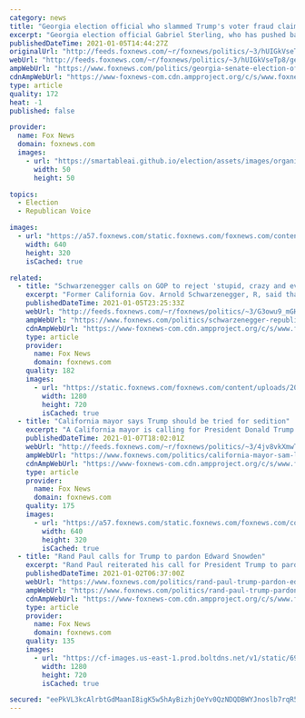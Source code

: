 ```yaml
---
category: news
title: "Georgia election official who slammed Trump's voter fraud claims says he'll vote for GOP Senate candidates"
excerpt: "Georgia election official Gabriel Sterling, who has pushed back against President Trump’s claims of voter fraud in public and on a recorded phone call that was later leaked, announced Tuesday that he is voting for Republicans Sen. Kelly Loeffler and former Sen. David Perdue."
publishedDateTime: 2021-01-05T14:44:27Z
originalUrl: "http://feeds.foxnews.com/~r/foxnews/politics/~3/hUIGkVseTp8/georgia-senate-election-official-sterling-votes-loeffler-perdue-trump-voter-fraud"
webUrl: "http://feeds.foxnews.com/~r/foxnews/politics/~3/hUIGkVseTp8/georgia-senate-election-official-sterling-votes-loeffler-perdue-trump-voter-fraud"
ampWebUrl: "https://www.foxnews.com/politics/georgia-senate-election-official-sterling-votes-loeffler-perdue-trump-voter-fraud.amp"
cdnAmpWebUrl: "https://www-foxnews-com.cdn.ampproject.org/c/s/www.foxnews.com/politics/georgia-senate-election-official-sterling-votes-loeffler-perdue-trump-voter-fraud.amp"
type: article
quality: 172
heat: -1
published: false

provider:
  name: Fox News
  domain: foxnews.com
  images:
    - url: "https://smartableai.github.io/election/assets/images/organizations/foxnews.com-50x50.jpg"
      width: 50
      height: 50

topics:
  - Election
  - Republican Voice

images:
  - url: "https://a57.foxnews.com/static.foxnews.com/foxnews.com/content/uploads/2020/12/640/320/AP-Gabriel-Sterling.jpg?ve=1&tl=1"
    width: 640
    height: 320
    isCached: true

related:
  - title: "Schwarzenegger calls on GOP to reject 'stupid, crazy and evil' Trump election challenge"
    excerpt: "Former California Gov. Arnold Schwarzenegger, R, said that after growing up in a country that “gave up on democracy and faced the consequences,” he worried for his party’s and the U.S.’ future amid President Trump’s continued election challenges. "
    publishedDateTime: 2021-01-05T23:25:33Z
    webUrl: "http://feeds.foxnews.com/~r/foxnews/politics/~3/G3owu9_mGHI/schwarzenegger-republicans-reject-trumps-stupid-crazy-evil-election-challenges"
    ampWebUrl: "https://www.foxnews.com/politics/schwarzenegger-republicans-reject-trumps-stupid-crazy-evil-election-challenges.amp"
    cdnAmpWebUrl: "https://www-foxnews-com.cdn.ampproject.org/c/s/www.foxnews.com/politics/schwarzenegger-republicans-reject-trumps-stupid-crazy-evil-election-challenges.amp"
    type: article
    provider:
      name: Fox News
      domain: foxnews.com
    quality: 182
    images:
      - url: "https://static.foxnews.com/foxnews.com/content/uploads/2020/03/Arnold-SCHWARZENEGGER-REUTERS.jpg"
        width: 1280
        height: 720
        isCached: true
  - title: "California mayor says Trump should be tried for sedition"
    excerpt: "A California mayor is calling for President Donald Trump to be tried for sedition after a mob of his supporters stormed the U.S. Capitol on Wednesday."
    publishedDateTime: 2021-01-07T18:02:01Z
    webUrl: "http://feeds.foxnews.com/~r/foxnews/politics/~3/4jv8vkXmwTA/california-mayor-sam-liccardo-trump-tried-sedition"
    ampWebUrl: "https://www.foxnews.com/politics/california-mayor-sam-liccardo-trump-tried-sedition.amp"
    cdnAmpWebUrl: "https://www-foxnews-com.cdn.ampproject.org/c/s/www.foxnews.com/politics/california-mayor-sam-liccardo-trump-tried-sedition.amp"
    type: article
    provider:
      name: Fox News
      domain: foxnews.com
    quality: 175
    images:
      - url: "https://a57.foxnews.com/static.foxnews.com/foxnews.com/content/uploads/2021/01/640/320/AP21006635330712.jpg?ve=1&tl=1"
        width: 640
        height: 320
        isCached: true
  - title: "Rand Paul calls for Trump to pardon Edward Snowden"
    excerpt: "Rand Paul reiterated his call for President Trump to pardon Edward Snowden, the whistleblower and former National Security Agency contractor who leaked information about classified government surveillance programs in 2013."
    publishedDateTime: 2021-01-02T06:37:00Z
    webUrl: "https://www.foxnews.com/politics/rand-paul-trump-pardon-edward-snowden"
    ampWebUrl: "https://www.foxnews.com/politics/rand-paul-trump-pardon-edward-snowden.amp"
    cdnAmpWebUrl: "https://www-foxnews-com.cdn.ampproject.org/c/s/www.foxnews.com/politics/rand-paul-trump-pardon-edward-snowden.amp"
    type: article
    provider:
      name: Fox News
      domain: foxnews.com
    quality: 135
    images:
      - url: "https://cf-images.us-east-1.prod.boltdns.net/v1/static/694940094001/87d54718-d17b-43b2-81bd-0b73602d6a6d/6d74d503-da1b-4a76-8fed-2a0c4291d098/1280x720/match/image.jpg"
        width: 1280
        height: 720
        isCached: true

secured: "eePkVL3kcAlrbtGdMaanI8igK5w5hAyBizhjOeYv0QzNDQDBWYJnoslb7rqR5tD5Mgv3/3r84H/OqjHfbLX0HbknCXmYZMUvrZS+YwZIZjPbi0O7xnse4b28i5StchQ4Zp55gDDD57Ekj+q7mBldVHN6Aj22jUVC53Wtn3roIZd4N2iVwItcvuxEpL01w+4nEyCCL7bdMd+3xommF1TXFgAYFWAhaZuSVyK6jU2XCP4C43CmMdm30/RcrrQ/zC6Rd+HFiCI9JsZK8sIRziRjbUCtwWs/XDczcpBQ6BM9SwpTuHqvUY2ATTdF4wx+RdEAbsBCTmXA8eIoJbtnJwjv8txoE0HoEKt7seAiALSpa/s=;M6PAQzvqfDEDLMdaPE6Rkw=="
---
```


